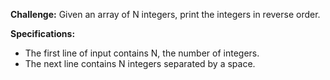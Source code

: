 **Challenge:** Given an array of N integers,  print the integers in reverse order.

**Specifications:**
- The first line of input contains N, the number of integers.  
- The next line contains N integers separated by a space.

